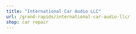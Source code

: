 ```yaml
---
title: "International Car Audio LLC"
url: /grand-rapids/international-car-audio-llc/
shop: car repair
---
```

